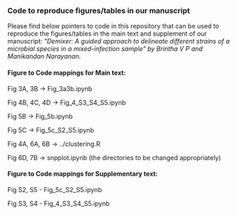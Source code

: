 
### Code to reproduce figures/tables in our manuscript
Please find below pointers to code in this repository that can be used to reproduce the figures/tables in the main text and supplement of our manuscript: _"Demixer: A guided approach to delineate different strains of a microbial species in a mixed-infection sample" by Brintha V P and Manikandan Narayanan._

#### Figure to Code mappings for Main text:

Fig 3A, 3B -> Fig_3a3b.ipynb

Fig 4B, 4C, 4D -> Fig_4_S3_S4_S5.ipynb

Fig 5B -> Fig_5b.ipynb

Fig 5C -> Fig_5c_S2_S5.ipynb

Fig 4A, 6A, 6B -> ../clustering.R

Fig 6D, 7B -> snpplot.ipynb (the directories to be changed appropriately)

#### Figure to Code mappings for Supplementary text:

Fig S2, S5 - Fig_5c_S2_S5.ipynb

Fig S3, S4 - Fig_4_S3_S4_S5.ipynb

